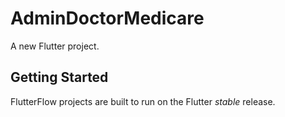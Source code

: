 # AdminDoctorMedicare

A new Flutter project.

## Getting Started

FlutterFlow projects are built to run on the Flutter _stable_ release.
